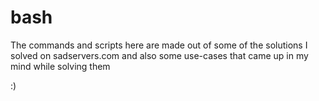 # bash
The commands and scripts here are made out of some of the solutions I solved on sadservers.com and also some use-cases that came up in my mind while solving them 

:)

